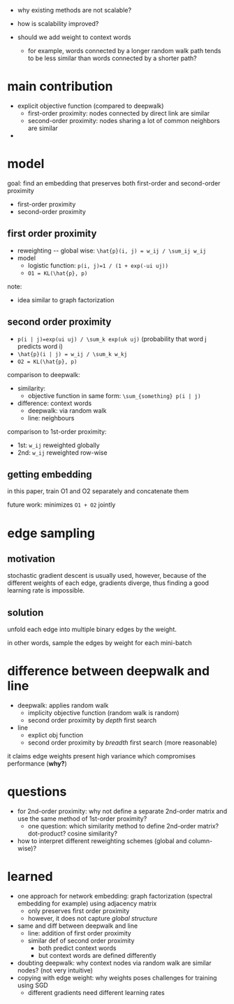 
- why existing methods are not scalable?
- how is scalability improved?

- should we add weight to context words
  - for example, words connected by a longer random walk path tends to be less similar than words connected by a shorter path?


# main contribution

- explicit objective function (compared to deepwalk)
  - first-order proximity: nodes connected by direct link are similar
  - second-order proximity: nodes sharing a lot of common neighbors are similar
- 

# model

goal: find an embedding that preserves both first-order and second-order proximity
  - first-order proximity
  - second-order proximity

## first order proximity

- reweighting -- global wise: `\hat{p}(i, j) = w_ij / \sum_ij w_ij`
- model 
  - logistic function: `p(i, j)=1 / (1 + exp(-ui uj))`
  - `O1 = KL(\hat{p}, p)`

note:

- idea similar to graph factorization

## second order proximity

- `p(i | j)=exp(ui uj) / \sum_k exp(uk uj)` (probability that word j predicts word i)
- `\hat{p}(i | j) = w_ij / \sum_k w_kj`
- `O2 = KL(\hat{p}, p)`

comparison to deepwalk:

- similarity:
  - objective function in same form: `\sum_{something} p(i | j)`
- difference: context words
  - deepwalk: via random walk
  - line: neighbours

comparison to 1st-order proximity:

- 1st: `w_ij` reweighted globally
- 2nd: `w_ij` reweighted row-wise

## getting embedding

in this paper, train O1 and O2 separately and concatenate them

future work: minimizes `O1 + O2` jointly

# edge sampling

## motivation

stochastic gradient descent is usually used, however, because of the different weights of each edge, gradients diverge, thus  finding a good learning rate is impossible. 

## solution

unfold each edge into multiple binary edges by the weight.

in other words, sample the edges by weight for each mini-batch

# difference between deepwalk and line

- deepwalk: applies random walk
  - implicity objective function (random walk is random)
  - second order proximity by *depth* first search
- line
  - explict obj function
  - second order proximity by *breadth* first search (more reasonable)


it claims edge weights present high variance which compromises performance (**why?**)

# questions

- for 2nd-order proximity: why not define a separate 2nd-order matrix and use the same method of 1st-order proximity?
  - one question: which similarity method to define 2nd-order matrix? dot-product? cosine similarity?
- how to interpret different reweighting schemes (global and column-wise)?


# learned

- one approach for network embedding: graph factorization (spectral embedding for example) using adjacency matrix
  - only preserves first order proximity
  - however, it does not capture *global structure*
- same and diff between deepwalk and line
  - line: addition of first order proximity
  - similar def of second order proximity
    - both predict context words
    - but context words are defined differently
- doubting deepwalk: why context nodes via random walk are similar nodes? (not very intuitive)
- copying with edge weight: why weights poses challenges for training using SGD
  - different gradients need different learning rates